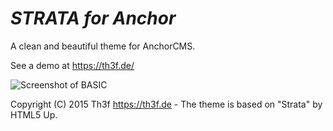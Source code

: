 *STRATA for Anchor*
=====================

A clean and beautiful theme for AnchorCMS.

See a demo at https://th3f.de/

![Screenshot of BASIC](https://preview.thiefas.de/thumbs/strata_preview.png)

Copyright (C) 2015 Th3f https://th3f.de - The theme is based on "Strata" by HTML5 Up.
